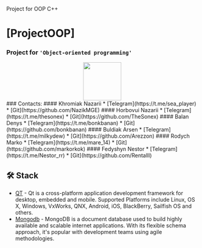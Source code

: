 Project for OOP C++

# [ProjectOOP]
### Project for `'Object-oriented programming'`
<div id="header" align="center">
  <img src="https://media.giphy.com/media/M9gbBd9nbDrOTu1Mqx/giphy.gif" width="100"/>
</div>
### Contacts:
#### Khromiak Nazarii
* [Telegram](https://t.me/sea_player)
* [Git](https://github.com/NazikMGE)
#### Horbovui Nazarii
* [Telegram](https://t.me/thesonex)
* [Git](https://github.com/TheSonex)
#### Balan Denys
* [Telegram](https://t.me/bonkbanan) 
* [Git](https://github.com/bonkbanan)
#### Buldiak Arsen
* [Telegram](https://t.me/milkydew) 
* [Git](https://github.com/Arezzon)
#### Rodych Marko
* [Telegram](https://t.me/mare_14)
* [Git](https://github.com/markorkok)
#### Fedyshyn Nestor
* [Telegram](https://t.me/Nestor_rr)
* [Git](https://github.com/Rentalll)

## 🛠️ Stack
* [QT](https://www.qt.io/download) - Qt is a cross-platform application development framework for desktop, embedded and mobile. Supported Platforms include Linux, OS X, Windows, VxWorks, QNX, Android, iOS, BlackBerry, Sailfish OS and others.
* [Mongodb](https://www.mongodb.com/) - MongoDB is a document database used to build highly available and scalable internet applications. With its flexible schema approach, it's popular with development teams using agile methodologies.


